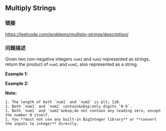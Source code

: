 ## Multiply Strings  
### 链接  
https://leetcode.com/problems/multiply-strings/description/  
### 问题描述
Given two non-negative integers `num1` and `num2` represented as strings, return the product of `num1` and `num2`, also represented as a string.

**Example 1:**

**Example 2:**

**Note:**

	1. The length of both `num1` and `num2` is &lt; 110.
	1. Both `num1` and `num2` contain&nbsp;only digits `0-9`.
	1. Both `num1` and `num2`&nbsp;do not contain any leading zero, except the number 0 itself.
	1. You **must not use any built-in BigInteger library** or **convert the inputs to integer** directly.
